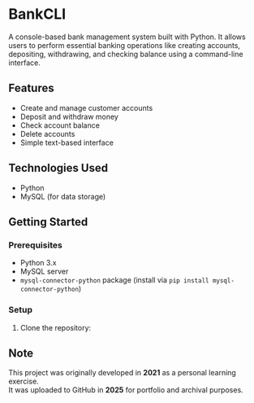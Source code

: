 # BankCLI

A console-based bank management system built with Python. It allows users to perform essential banking operations like creating accounts, depositing, withdrawing, and checking balance using a command-line interface.

## Features

- Create and manage customer accounts
- Deposit and withdraw money
- Check account balance
- Delete accounts
- Simple text-based interface

## Technologies Used

- Python
- MySQL (for data storage)

## Getting Started

### Prerequisites

- Python 3.x
- MySQL server
- `mysql-connector-python` package (install via `pip install mysql-connector-python`)

### Setup

1. Clone the repository:

## Note

This project was originally developed in **2021** as a personal learning exercise.  
It was uploaded to GitHub in **2025** for portfolio and archival purposes.

